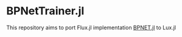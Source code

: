 # BPNetTrainer.jl


This repository aims to port Flux.jl implementation [BPNET.jl](https://github.com/cometscome/BPNET.jl) to Lux.jl

